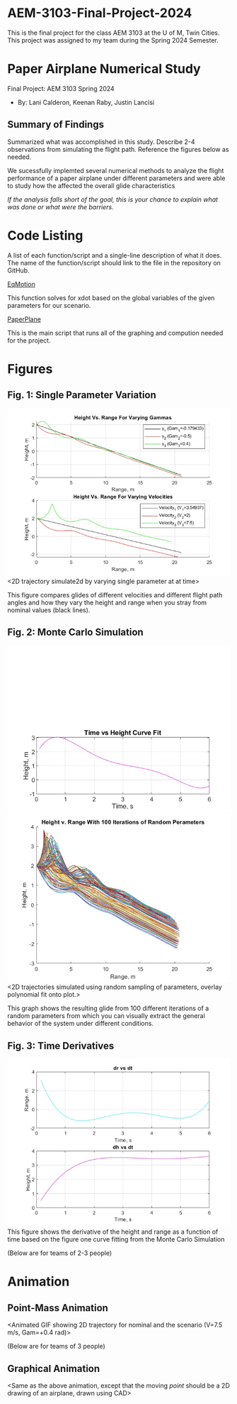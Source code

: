 # AEM-3103-Final-Project-2024
This is the final project for the class AEM 3103 at the U of M, Twin Cities. This project was assigned to my team during the Spring 2024 Semester.

# Paper Airplane Numerical Study
Final Project: AEM 3103 Spring 2024

- By: Lani Calderon, Keenan Raby, Justin Lancisi
  
## Summary of Findings
<Show the variations studied in a table>

Summarized what was accomplished in this study.  Describe 2-4 observations from simulating the flight path.
Reference the figures below as needed.

We sucessfully implemted several numerical methods to analyze the flight performance of a paper airplane under different parameters and were able to study how the affected the overall glide characteristics

*If the analysis falls short of the goal, this is your chance to explain what was done or what were the barriers.*

# Code Listing
A list of each function/script and a single-line description of what it does.  The name of the function/script should link to the file in the repository on GitHub.

[EqMotion](EqMotion.m)

This function solves for xdot based on the global variables of the given parameters for our scenario.

[PaperPlane](PaperPlane.m)

This is the main script that runs all of the graphing and compution needed for the project.

# Figures

## Fig. 1: Single Parameter Variation
![Alternative Text](./varygamma.jpg)
<2D trajectory simulate2d by varying single parameter at at time>
<The above plot should also show the nominal trajectory>

This figure compares glides of different velocities and different flight path angles and how they vary the height and range when you stray from nominal values (black lines).


## Fig. 2: Monte Carlo Simulation
![Alternative Text](./curvefit.jpg)
![Alternative Text](./iterations.jpg)
<2D trajectories simulated using random sampling of parameters, overlay polynomial fit onto plot.>

This graph shows the resulting glide from 100 different iterations of a random parameters from which you can visually extract the general behavior of the system under different conditions.

## Fig. 3: Time Derivatives
![Alternative Text](./derivatives.jpg)
<Time-derivative of height and range for the fitted trajectory>
This figure shows the derivative of the height and range as a function of time based on the figure one curve fitting from the Monte Carlo Simulation


(Below are for teams of 2-3 people)

# Animation
## Point-Mass Animation
<Animated GIF showing 2D trajectory for nominal and the scenario (V=7.5 m/s, Gam=+0.4 rad)>

(Below are for teams of 3 people)
## Graphical Animation
<Same as the above animation, except that the moving *point* should be a 2D drawing of an airplane, drawn using CAD>
